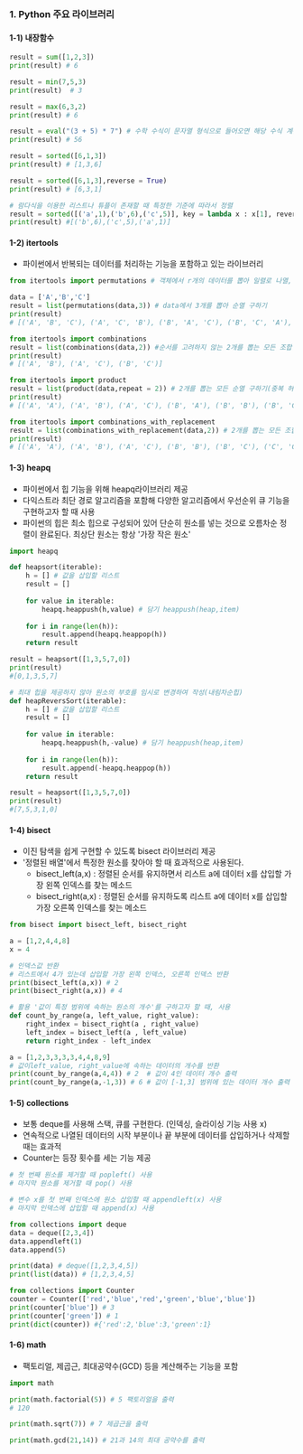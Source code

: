 ### 1. Python 주요 라이브러리

#### 1-1) 내장함수

```python
result = sum([1,2,3])
print(result) # 6

result = min(7,5,3)
print(result)  # 3

result = max(6,3,2)
print(result) # 6

result = eval("(3 + 5) * 7") # 수학 수식이 문자열 형식으로 들어오면 해당 수식 계산
print(result) # 56

result = sorted([6,1,3])
print(result) # [1,3,6]

result = sorted([6,1,3],reverse = True)
print(result) # [6,3,1]

# 람다식을 이용한 리스트나 튜플이 존재할 때 특정한 기준에 따라서 정렬
result = sorted([('a',1),('b',6),('c',5)], key = lambda x : x[1], reverse = True)
print(result) #[('b',6),('c',5),('a',1)]
```



#### 1-2) itertools

- 파이썬에서 반복되는 데이터를 처리하는 기능을 포함하고 있는 라이브러리

```python
from itertools import permutations # 객체에서 r개의 데이터를 뽑아 일렬로 나열, 모든 순열 계산

data = ['A','B','C']
result = list(permutations(data,3)) # data에서 3개를 뽑아 순열 구하기
print(result) 
# [('A', 'B', 'C'), ('A', 'C', 'B'), ('B', 'A', 'C'), ('B', 'C', 'A'), ('C', 'A', 'B'), ('C', 'B', 'A')]

from itertools import combinations 
result = list(combinations(data,2)) #순서를 고려하지 않는 2개를 뽑는 모든 조합 구하기
print(result)
# [('A', 'B'), ('A', 'C'), ('B', 'C')]

from itertools import product
result = list(product(data,repeat = 2)) # 2개를 뽑는 모든 순열 구하기(중복 허용)
print(result)
# [('A', 'A'), ('A', 'B'), ('A', 'C'), ('B', 'A'), ('B', 'B'), ('B', 'C'), ('C', 'A'), ('C', 'B'), ('C', 'C')]

from itertools import combinations_with_replacement
result = list(combinations_with_replacement(data,2)) # 2개를 뽑는 모든 조합 구하기(중복허용)
print(result)
# [('A', 'A'), ('A', 'B'), ('A', 'C'), ('B', 'B'), ('B', 'C'), ('C', 'C')]
```



#### 1-3) heapq

- 파이썬에서 힙 기능을 위해 heapq라이브러리 제공
- 다익스트라 최단 경로 알고리즘을 포함해 다양한 알고리즘에서 우선순위 큐 기능을 구현하고자 할 때 사용
- 파이썬의 힙은 최소 힙으로 구성되어 있어 단순히 원소를 넣는 것으로 오름차순 정렬이 완료된다. 최상단 원소는 항상 '가장 작은 원소'

```python
import heapq

def heapsort(iterable):
    h = [] # 값을 삽입할 리스트
    result = []
    
    for value in iterable:
        heapq.heappush(h,value) # 담기 heappush(heap,item)
    
    for i in range(len(h)):
        result.append(heapq.heappop(h))
    return result

result = heapsort([1,3,5,7,0])
print(result)
#[0,1,3,5,7]

# 최대 힙을 제공하지 않아 원소의 부호를 임시로 변경하여 작성(내림차순힙)
def heapReversSort(iterable):
    h = [] # 값을 삽입할 리스트
    result = []
    
    for value in iterable:
        heapq.heappush(h,-value) # 담기 heappush(heap,item)
    
    for i in range(len(h)):
        result.append(-heapq.heappop(h))
    return result

result = heapsort([1,3,5,7,0])
print(result)
#[7,5,3,1,0]
```



#### 1-4) bisect

- 이진 탐색을 쉽게 구현할 수 있도록 bisect 라이브러리 제공
- '정렬된 배열'에서 특정한 원소를 찾아야 할 때 효과적으로 사용된다.
  - bisect_left(a,x) : 정렬된 순서를 유지하면서 리스트 a에 데이터 x를 삽입할 가장 왼쪽 인덱스를 찾는 메소드
  - bisect_right(a,x) : 정렬된 순서를 유지하도록 리스트 a에 데이터 x를 삽입할 가장 오른쪽 인덱스를 찾는 메소드

```python
from bisect import bisect_left, bisect_right

a = [1,2,4,4,8]
x = 4

# 인덱스값 반환
# 리스트에서 4가 있는데 삽입할 가장 왼쪽 인덱스, 오른쪽 인덱스 반환
print(bisect_left(a,x)) # 2
print(bisect_right(a,x)) # 4

# 활용 '값이 특정 범위에 속하는 원소의 개수'를 구하고자 할 때, 사용
def count_by_range(a, left_value, right_value):
    right_index = bisect_right(a , right_value)
    left_index = bisect_left(a , left_value)
    return right_index - left_index

a = [1,2,3,3,3,3,4,4,8,9]
# 값이left_value, right_value에 속하는 데이터의 개수를 반환
print(count_by_range(a,4,4)) # 2  # 값이 4인 데이터 개수 출력
print(count_by_range(a,-1,3)) # 6 # 값이 [-1,3] 범위에 있는 데이터 개수 출력
```



#### 1-5) collections

- 보통 deque를 사용해 스택, 큐를 구현한다. (인덱싱, 슬라이싱 기능 사용 x)
- 연속적으로 나열된 데이터의 시작 부분이나 끝 부분에 데이터를 삽입하거나 삭제할 때는 효과적
- Counter는 등장 횟수를 세는 기능 제공

```python
# 첫 번째 원소를 제거할 때 popleft() 사용
# 마지막 원소를 제거할 때 pop() 사용

# 변수 x를 첫 번째 인덱스에 원소 삽입할 때 appendleft(x) 사용
# 마지막 인덱스에 삽입할 때 append(x) 사용

from collections import deque
data = deque([2,3,4])
data.appendleft(1)
data.append(5)

print(data) # deque([1,2,3,4,5])
print(list(data)) # [1,2,3,4,5]

from collections import Counter
counter = Counter(['red','blue','red','green','blue','blue'])
print(counter['blue']) # 3 
print(counter['green']) # 1
print(dict(counter)) #{'red':2,'blue':3,'green':1}
```



#### 1-6) math

- 팩토리얼, 제곱근, 최대공약수(GCD) 등을 계산해주는 기능을 포함

```python
import math

print(math.factorial(5)) # 5 팩토리얼을 출력
# 120

print(math.sqrt(7)) # 7 제곱근을 출력

print(math.gcd(21,14)) # 21과 14의 최대 공약수를 출력
```
